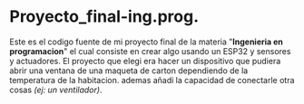 # Proyecto_final-ing.prog.

Este es el codigo fuente de mi proyecto final de la materia "**Ingenieria en programacion**" el cual consiste en crear algo usando un ESP32 y sensores y actuadores.
El proyecto que elegi era hacer un dispositivo que pudiera abrir una ventana de una maqueta de carton dependiendo de la temperatura de la habitacion. ademas añadi la capacidad de conectarle otra cosas *(ej: un ventilador)*.

